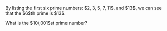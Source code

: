 <p>By listing the first six prime numbers: $2, 3, 5, 7, 11$, and $13$, we can see that the $6$th prime is $13$.</p>
<p>What is the $10\,001$st prime number?</p>
